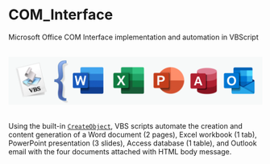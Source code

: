# COM_Interface
Microsoft Office COM Interface implementation and automation in VBScript

<br/>

<div style="text-align:center"><img src="https://github.com/ParfaitG/COM_Interface/blob/main/VBS/Data/VBScript_MSO_Icon.png" width="800px" alt="VBS and MS Ofice Icons"/></div>

<br/>

Using the built-in [`CreateObject`](https://docs.microsoft.com/en-us/windows/win32/com/using-com-objects-in-windows-script-host), VBS scripts automate the creation and content generation of a Word document (2 pages), Excel workbook (1 tab), PowerPoint presentation (3 slides), Access database (1 table), and Outlook email with the four documents attached with HTML body message.
